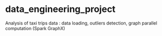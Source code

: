 # data_engineering_project
Analysis of taxi trips data : data loading, outliers detection, graph parallel computation (Spark GraphX)
